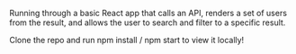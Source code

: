 Running through a basic React app that calls an API, renders a set of users from the result, and allows the user to search and filter to a specific result.

Clone the repo and run npm install / npm start to view it locally!